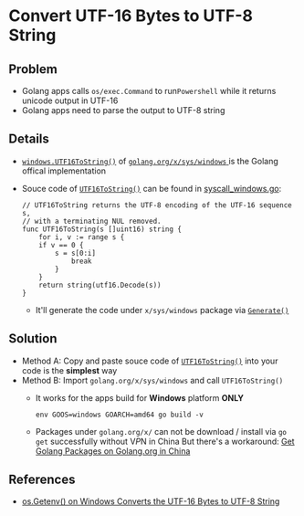 # Convert UTF-16 Bytes to UTF-8 String

## Problem
* Golang apps calls `os/exec.Command` to run`Powershell` while it returns unicode output in UTF-16
* Golang apps need to parse the output to UTF-8 string

## Details
* [`windows.UTF16ToString()`](https://godoc.org/golang.org/x/sys/windows#UTF16ToString) of [`golang.org/x/sys/windows` ](https://godoc.org/golang.org/x/sys/windows) is the Golang offical implementation
* Souce code of [`UTF16ToString()`](https://github.com/golang/go/blob/release-branch.go1.11/src/syscall/syscall_windows.go#L48)  can be found in [syscall_windows.go](https://github.com/golang/go/blob/release-branch.go1.11/src/syscall/syscall_windows.go):

   ```
   // UTF16ToString returns the UTF-8 encoding of the UTF-16 sequence s,
   // with a terminating NUL removed.
   func UTF16ToString(s []uint16) string {
       for i, v := range s {
       if v == 0 {
           s = s[0:i]
               break
           }
       }
       return string(utf16.Decode(s))
   }
  ```
  * It'll generate the code under `x/sys/windows` package via [`Generate()`](https://github.com/golang/go/blob/release-branch.go1.11/src/syscall/mksyscall_windows.go#L718)

## Solution
* Method A: Copy and paste souce code of [`UTF16ToString()`](https://github.com/golang/go/blob/release-branch.go1.11/src/syscall/syscall_windows.go#L48) into your code is the **simplest** way
* Method B: Import `golang.org/x/sys/windows` and call `UTF16ToString()`
   * It works for the apps build for **Windows** platform **ONLY**

     `env GOOS=windows GOARCH=amd64 go build -v`
   * Packages under `golang.org/x/` can not be download / install via `go get` successfully without V*P*N in China
      But there's a workaround: [Get Golang Packages on Golang.org in China](https://github.com/northbright/Notes/blob/master/Golang/china/get-golang-packages-on-golang-org-in-china.md)  

## References
* [os.Getenv() on Windows Converts the UTF-16 Bytes to UTF-8 String](https://github.com/northbright/Notes/blob/master/Golang/os/os-getenv-on-windows-converts-utf16-bytes-to-utf-8-string.md)
